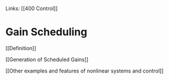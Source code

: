 Links: [[400 Control]]
# Gain Scheduling

[[Definition]]

[[Generation of Scheduled Gains]]

[[Other examples and features of nonlinear systems and control]]